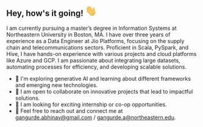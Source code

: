 ## Hey, how's it going! <img  src="https://raw.githubusercontent.com/ABSphreak/ABSphreak/master/gifs/Hi.gif" width="30px">

I am currently pursuing a master’s degree in Information Systems at Northeastern University in Boston, MA. I have over three years of experience as a Data Engineer at Jio Platforms, focusing on the supply chain and telecommunications sectors. Proficient in Scala, PySpark, and Hive, I have hands-on experience with various projects and cloud platforms like Azure and GCP. I am passionate about integrating large datasets, automating processes for efficiency, and developing scalable solutions.

- :mag_right: I'm exploring generative AI and learning about different frameworks and emerging new technologies.
- :handshake: I am open to collaborate on innovative projects that lead to impactful solutions.
- :briefcase: I am looking for exciting internship or co-op opportunities.
- :email: Feel free to reach out and connect me at gangurde.abhinav@gmail.com / gangurde.a@northeastern.edu.
  
<!--
**Abhinow1997/Abhinow1997** is a ✨ _special_ ✨ repository because its `README.md` (this file) appears on your GitHub profile.

Here are some ideas to get you started:

- 🔭 I’m currently working on ...
- 🌱 I’m currently learning ...
- 👯 I’m looking to collaborate on ...
- 🤔 I’m looking for help with ...
- 💬 Ask me about ...
- 📫 How to reach me: ...
- 😄 Pronouns: ...
- ⚡ Fun fact: ...
-->
